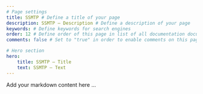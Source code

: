```yaml
---
# Page settings
title: SSMTP # Define a title of your page
description: SSMTP — Description # Define a description of your page
keywords: # Define keywords for search engines
order: 12 # Define order of this page in list of all documentation documents
comments: false # Set to "true" in order to enable comments on this page. Make sure you properly setup "disqus_forum_shortname" variable in "_config.yml"

# Hero section
hero:
    title: SSMTP — Title
    text: SSMTP — Text
---
```


Add your markdown content here ...

